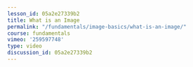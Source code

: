 ```yaml
---
lesson_id: 05a2e27339b2
title: What is an Image
permalink: "/fundamentals/image-basics/what-is-an-image/"
course: fundamentals
vimeo: '259597748'
type: video
discussion_id: 05a2e27339b2
---
```



